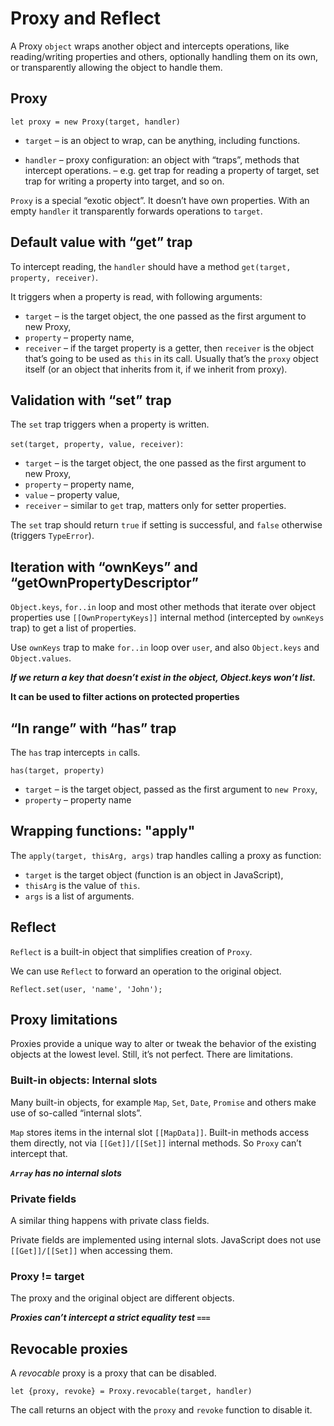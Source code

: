 # Proxy and Reflect

A Proxy `object` wraps another object and intercepts operations, like reading/writing properties and others, optionally handling them on its own, or transparently allowing the object to handle them.

## Proxy

```
let proxy = new Proxy(target, handler)
```

- `target` – is an object to wrap, can be anything, including functions.

- `handler` – proxy configuration: an object with “traps”, methods that intercept operations. – e.g. get trap for reading a property of target, set trap for writing a property into target, and so on.

`Proxy` is a special “exotic object”. It doesn’t have own properties. With an empty `handler` it transparently forwards operations to `target`.

## Default value with “get” trap

To intercept reading, the `handler` should have a method `get(target, property, receiver)`.

It triggers when a property is read, with following arguments:

- `target` – is the target object, the one passed as the first argument to new Proxy, 
- `property` – property name,
- `receiver` – if the target property is a getter, then `receiver` is the object that’s going to be used as `this` in its call. Usually that’s the `proxy` object itself (or an object that inherits from it, if we inherit from proxy).

## Validation with “set” trap

The `set` trap triggers when a property is written.

`set(target, property, value, receiver)`:

- `target` – is the target object, the one passed as the first argument to new Proxy,
- `property` – property name,
- `value` – property value,
- `receiver` – similar to `get` trap, matters only for setter properties.

The `set` trap should return `true` if setting is successful, and `false` otherwise (triggers `TypeError`).

## Iteration with “ownKeys” and “getOwnPropertyDescriptor”

`Object.keys`, `for..in` loop and most other methods that iterate over object properties use `[[OwnPropertyKeys]]` internal method (intercepted by `ownKeys` trap) to get a list of properties.

Use `ownKeys` trap to make `for..in` loop over `user`, and also `Object.keys` and `Object.values`.

***If we return a key that doesn’t exist in the object, Object.keys won’t list.***

**It can be used to filter actions on protected properties**

## “In range” with “has” trap

The `has` trap intercepts `in` calls.

`has(target, property)`

- `target` – is the target object, passed as the first argument to `new Proxy`,
- `property` – property name

## Wrapping functions: "apply"

The `apply(target, thisArg, args)` trap handles calling a proxy as function:

- `target` is the target object (function is an object in JavaScript),
- `thisArg` is the value of `this`.
- `args` is a list of arguments.

## Reflect

`Reflect` is a built-in object that simplifies creation of `Proxy`.

We can use `Reflect` to forward an operation to the original object.

```
Reflect.set(user, 'name', 'John');
```

## Proxy limitations

Proxies provide a unique way to alter or tweak the behavior of the existing objects at the lowest level. Still, it’s not perfect. There are limitations.

### Built-in objects: Internal slots

Many built-in objects, for example `Map`, `Set`, `Date`, `Promise` and others make use of so-called “internal slots”.

`Map` stores items in the internal slot `[[MapData]]`. Built-in methods access them directly, not via `[[Get]]/[[Set]]` internal methods. So `Proxy` can’t intercept that.

***`Array` has no internal slots***

### Private fields

A similar thing happens with private class fields.

Private fields are implemented using internal slots. JavaScript does not use `[[Get]]/[[Set]]` when accessing them.

### Proxy != target

The proxy and the original object are different objects.

***Proxies can’t intercept a strict equality test `===`***

## Revocable proxies

A *revocable* proxy is a proxy that can be disabled.

```
let {proxy, revoke} = Proxy.revocable(target, handler)
```

The call returns an object with the `proxy` and `revoke` function to disable it.



